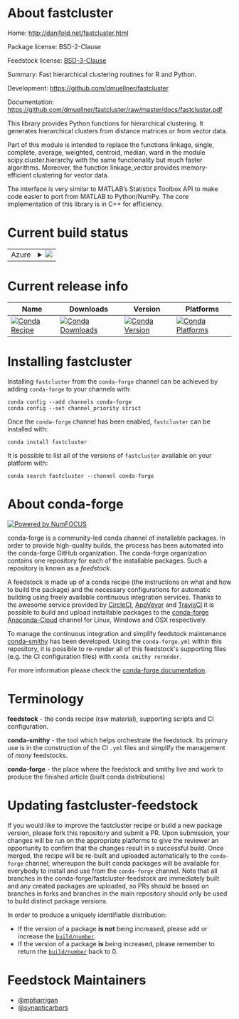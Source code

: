 About fastcluster
=================

Home: http://danifold.net/fastcluster.html

Package license: BSD-2-Clause

Feedstock license: [BSD-3-Clause](https://github.com/conda-forge/fastcluster-feedstock/blob/master/LICENSE.txt)

Summary: Fast hierarchical clustering routines for R and Python.

Development: https://github.com/dmuellner/fastcluster

Documentation: https://github.com/dmuellner/fastcluster/raw/master/docs/fastcluster.pdf

This library provides Python functions for hierarchical clustering. It generates hierarchical
clusters from distance matrices or from vector data.

Part of this module is intended to replace the functions
linkage, single, complete, average, weighted, centroid, median, ward
in the module scipy.cluster.hierarchy with the same functionality but much faster algorithms.
Moreover, the function linkage_vector provides memory-efficient clustering for vector data.

The interface is very similar to MATLAB’s Statistics Toolbox API to make code easier to
port from MATLAB to Python/NumPy. The core implementation of this library is in C++ for efficiency.


Current build status
====================


<table>
    
  <tr>
    <td>Azure</td>
    <td>
      <details>
        <summary>
          <a href="https://dev.azure.com/conda-forge/feedstock-builds/_build/latest?definitionId=291&branchName=master">
            <img src="https://dev.azure.com/conda-forge/feedstock-builds/_apis/build/status/fastcluster-feedstock?branchName=master">
          </a>
        </summary>
        <table>
          <thead><tr><th>Variant</th><th>Status</th></tr></thead>
          <tbody><tr>
              <td>linux_64_numpy1.18python3.7.____cpython</td>
              <td>
                <a href="https://dev.azure.com/conda-forge/feedstock-builds/_build/latest?definitionId=291&branchName=master">
                  <img src="https://dev.azure.com/conda-forge/feedstock-builds/_apis/build/status/fastcluster-feedstock?branchName=master&jobName=linux&configuration=linux_64_numpy1.18python3.7.____cpython" alt="variant">
                </a>
              </td>
            </tr><tr>
              <td>linux_64_numpy1.18python3.8.____cpython</td>
              <td>
                <a href="https://dev.azure.com/conda-forge/feedstock-builds/_build/latest?definitionId=291&branchName=master">
                  <img src="https://dev.azure.com/conda-forge/feedstock-builds/_apis/build/status/fastcluster-feedstock?branchName=master&jobName=linux&configuration=linux_64_numpy1.18python3.8.____cpython" alt="variant">
                </a>
              </td>
            </tr><tr>
              <td>linux_64_numpy1.19python3.9.____cpython</td>
              <td>
                <a href="https://dev.azure.com/conda-forge/feedstock-builds/_build/latest?definitionId=291&branchName=master">
                  <img src="https://dev.azure.com/conda-forge/feedstock-builds/_apis/build/status/fastcluster-feedstock?branchName=master&jobName=linux&configuration=linux_64_numpy1.19python3.9.____cpython" alt="variant">
                </a>
              </td>
            </tr><tr>
              <td>linux_64_numpy1.21python3.10.____cpython</td>
              <td>
                <a href="https://dev.azure.com/conda-forge/feedstock-builds/_build/latest?definitionId=291&branchName=master">
                  <img src="https://dev.azure.com/conda-forge/feedstock-builds/_apis/build/status/fastcluster-feedstock?branchName=master&jobName=linux&configuration=linux_64_numpy1.21python3.10.____cpython" alt="variant">
                </a>
              </td>
            </tr><tr>
              <td>osx_64_numpy1.18python3.7.____cpython</td>
              <td>
                <a href="https://dev.azure.com/conda-forge/feedstock-builds/_build/latest?definitionId=291&branchName=master">
                  <img src="https://dev.azure.com/conda-forge/feedstock-builds/_apis/build/status/fastcluster-feedstock?branchName=master&jobName=osx&configuration=osx_64_numpy1.18python3.7.____cpython" alt="variant">
                </a>
              </td>
            </tr><tr>
              <td>osx_64_numpy1.18python3.8.____cpython</td>
              <td>
                <a href="https://dev.azure.com/conda-forge/feedstock-builds/_build/latest?definitionId=291&branchName=master">
                  <img src="https://dev.azure.com/conda-forge/feedstock-builds/_apis/build/status/fastcluster-feedstock?branchName=master&jobName=osx&configuration=osx_64_numpy1.18python3.8.____cpython" alt="variant">
                </a>
              </td>
            </tr><tr>
              <td>osx_64_numpy1.19python3.9.____cpython</td>
              <td>
                <a href="https://dev.azure.com/conda-forge/feedstock-builds/_build/latest?definitionId=291&branchName=master">
                  <img src="https://dev.azure.com/conda-forge/feedstock-builds/_apis/build/status/fastcluster-feedstock?branchName=master&jobName=osx&configuration=osx_64_numpy1.19python3.9.____cpython" alt="variant">
                </a>
              </td>
            </tr><tr>
              <td>osx_64_numpy1.21python3.10.____cpython</td>
              <td>
                <a href="https://dev.azure.com/conda-forge/feedstock-builds/_build/latest?definitionId=291&branchName=master">
                  <img src="https://dev.azure.com/conda-forge/feedstock-builds/_apis/build/status/fastcluster-feedstock?branchName=master&jobName=osx&configuration=osx_64_numpy1.21python3.10.____cpython" alt="variant">
                </a>
              </td>
            </tr><tr>
              <td>win_64_numpy1.18python3.7.____cpython</td>
              <td>
                <a href="https://dev.azure.com/conda-forge/feedstock-builds/_build/latest?definitionId=291&branchName=master">
                  <img src="https://dev.azure.com/conda-forge/feedstock-builds/_apis/build/status/fastcluster-feedstock?branchName=master&jobName=win&configuration=win_64_numpy1.18python3.7.____cpython" alt="variant">
                </a>
              </td>
            </tr><tr>
              <td>win_64_numpy1.18python3.8.____cpython</td>
              <td>
                <a href="https://dev.azure.com/conda-forge/feedstock-builds/_build/latest?definitionId=291&branchName=master">
                  <img src="https://dev.azure.com/conda-forge/feedstock-builds/_apis/build/status/fastcluster-feedstock?branchName=master&jobName=win&configuration=win_64_numpy1.18python3.8.____cpython" alt="variant">
                </a>
              </td>
            </tr><tr>
              <td>win_64_numpy1.19python3.9.____cpython</td>
              <td>
                <a href="https://dev.azure.com/conda-forge/feedstock-builds/_build/latest?definitionId=291&branchName=master">
                  <img src="https://dev.azure.com/conda-forge/feedstock-builds/_apis/build/status/fastcluster-feedstock?branchName=master&jobName=win&configuration=win_64_numpy1.19python3.9.____cpython" alt="variant">
                </a>
              </td>
            </tr><tr>
              <td>win_64_numpy1.21python3.10.____cpython</td>
              <td>
                <a href="https://dev.azure.com/conda-forge/feedstock-builds/_build/latest?definitionId=291&branchName=master">
                  <img src="https://dev.azure.com/conda-forge/feedstock-builds/_apis/build/status/fastcluster-feedstock?branchName=master&jobName=win&configuration=win_64_numpy1.21python3.10.____cpython" alt="variant">
                </a>
              </td>
            </tr>
          </tbody>
        </table>
      </details>
    </td>
  </tr>
</table>

Current release info
====================

| Name | Downloads | Version | Platforms |
| --- | --- | --- | --- |
| [![Conda Recipe](https://img.shields.io/badge/recipe-fastcluster-green.svg)](https://anaconda.org/conda-forge/fastcluster) | [![Conda Downloads](https://img.shields.io/conda/dn/conda-forge/fastcluster.svg)](https://anaconda.org/conda-forge/fastcluster) | [![Conda Version](https://img.shields.io/conda/vn/conda-forge/fastcluster.svg)](https://anaconda.org/conda-forge/fastcluster) | [![Conda Platforms](https://img.shields.io/conda/pn/conda-forge/fastcluster.svg)](https://anaconda.org/conda-forge/fastcluster) |

Installing fastcluster
======================

Installing `fastcluster` from the `conda-forge` channel can be achieved by adding `conda-forge` to your channels with:

```
conda config --add channels conda-forge
conda config --set channel_priority strict
```

Once the `conda-forge` channel has been enabled, `fastcluster` can be installed with:

```
conda install fastcluster
```

It is possible to list all of the versions of `fastcluster` available on your platform with:

```
conda search fastcluster --channel conda-forge
```


About conda-forge
=================

[![Powered by
NumFOCUS](https://img.shields.io/badge/powered%20by-NumFOCUS-orange.svg?style=flat&colorA=E1523D&colorB=007D8A)](https://numfocus.org)

conda-forge is a community-led conda channel of installable packages.
In order to provide high-quality builds, the process has been automated into the
conda-forge GitHub organization. The conda-forge organization contains one repository
for each of the installable packages. Such a repository is known as a *feedstock*.

A feedstock is made up of a conda recipe (the instructions on what and how to build
the package) and the necessary configurations for automatic building using freely
available continuous integration services. Thanks to the awesome service provided by
[CircleCI](https://circleci.com/), [AppVeyor](https://www.appveyor.com/)
and [TravisCI](https://travis-ci.com/) it is possible to build and upload installable
packages to the [conda-forge](https://anaconda.org/conda-forge)
[Anaconda-Cloud](https://anaconda.org/) channel for Linux, Windows and OSX respectively.

To manage the continuous integration and simplify feedstock maintenance
[conda-smithy](https://github.com/conda-forge/conda-smithy) has been developed.
Using the ``conda-forge.yml`` within this repository, it is possible to re-render all of
this feedstock's supporting files (e.g. the CI configuration files) with ``conda smithy rerender``.

For more information please check the [conda-forge documentation](https://conda-forge.org/docs/).

Terminology
===========

**feedstock** - the conda recipe (raw material), supporting scripts and CI configuration.

**conda-smithy** - the tool which helps orchestrate the feedstock.
                   Its primary use is in the construction of the CI ``.yml`` files
                   and simplify the management of *many* feedstocks.

**conda-forge** - the place where the feedstock and smithy live and work to
                  produce the finished article (built conda distributions)


Updating fastcluster-feedstock
==============================

If you would like to improve the fastcluster recipe or build a new
package version, please fork this repository and submit a PR. Upon submission,
your changes will be run on the appropriate platforms to give the reviewer an
opportunity to confirm that the changes result in a successful build. Once
merged, the recipe will be re-built and uploaded automatically to the
`conda-forge` channel, whereupon the built conda packages will be available for
everybody to install and use from the `conda-forge` channel.
Note that all branches in the conda-forge/fastcluster-feedstock are
immediately built and any created packages are uploaded, so PRs should be based
on branches in forks and branches in the main repository should only be used to
build distinct package versions.

In order to produce a uniquely identifiable distribution:
 * If the version of a package **is not** being increased, please add or increase
   the [``build/number``](https://docs.conda.io/projects/conda-build/en/latest/resources/define-metadata.html#build-number-and-string).
 * If the version of a package **is** being increased, please remember to return
   the [``build/number``](https://docs.conda.io/projects/conda-build/en/latest/resources/define-metadata.html#build-number-and-string)
   back to 0.

Feedstock Maintainers
=====================

* [@mpharrigan](https://github.com/mpharrigan/)
* [@synapticarbors](https://github.com/synapticarbors/)

